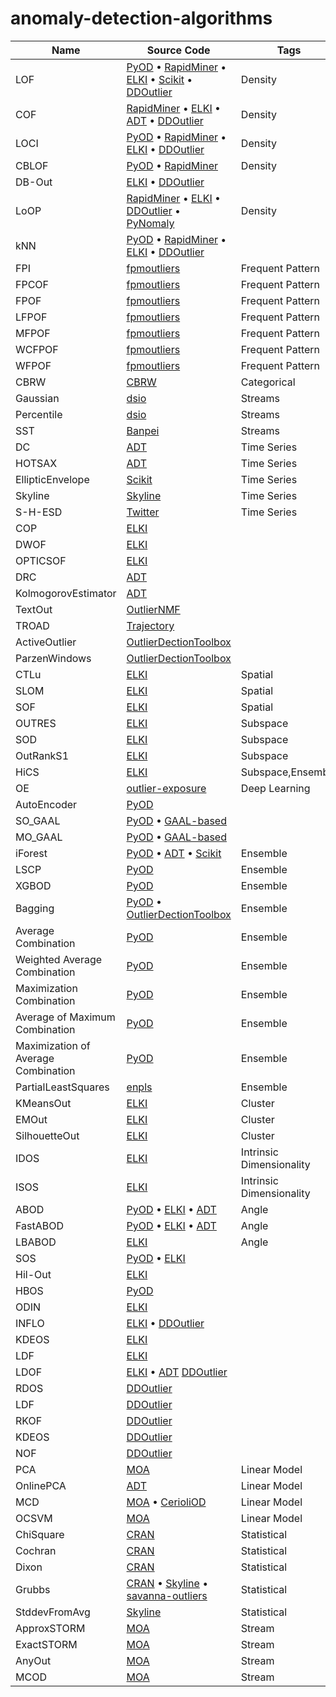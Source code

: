 # anomaly-detection-algorithms

| Name | Source Code                              | Tags    |
| ---- | ---------------------------------------- | ------- |
| LOF  | [PyOD](https://github.com/yzhao062/pyod) • [RapidMiner](https://github.com/Markus-Go/rapidminer-anomalydetection) • [ELKI](https://elki-project.github.io/algorithms) • [Scikit](https://scikit-learn.org/stable/modules/generated/sklearn.neighbors.LocalOutlierFactor.html#sklearn.neighbors.LocalOutlierFactor) • [DDOutlier](https://github.com/jhmadsen/DDoutlier/blob/master/R/OutlierFunctionLibrary.R)  | Density |
| COF  | [RapidMiner](https://github.com/Markus-Go/rapidminer-anomalydetection) • [ELKI](https://elki-project.github.io/algorithms) • [ADT](http://dsmi-lab-ntust.github.io/AnomalyDetectionToolbox/) • [DDOutlier](https://github.com/jhmadsen/DDoutlier/blob/master/R/OutlierFunctionLibrary.R) | Density |
| LOCI | [PyOD](https://github.com/yzhao062/pyod) • [RapidMiner](https://github.com/Markus-Go/rapidminer-anomalydetection) • [ELKI](https://elki-project.github.io/algorithms) • [DDOutlier](https://github.com/jhmadsen/DDoutlier/blob/master/R/OutlierFunctionLibrary.R) | Density |
| CBLOF | [PyOD](https://github.com/yzhao062/pyod) • [RapidMiner](https://github.com/Markus-Go/rapidminer-anomalydetection) | Density |
| DB-Out | [ELKI](https://elki-project.github.io/algorithms) • [DDOutlier](https://github.com/jhmadsen/DDoutlier/blob/master/R/OutlierFunctionLibrary.R) ||
| LoOP | [RapidMiner](https://github.com/Markus-Go/rapidminer-anomalydetection) • [ELKI](https://elki-project.github.io/algorithms) • [DDOutlier](https://github.com/jhmadsen/DDoutlier/blob/master/R/OutlierFunctionLibrary.R) • [PyNomaly](https://github.com/vc1492a/PyNomaly)| Density |
| kNN | [PyOD](https://github.com/yzhao062/pyod) • [RapidMiner](https://github.com/Markus-Go/rapidminer-anomalydetection) • [ELKI](https://elki-project.github.io/algorithms) • [DDOutlier](https://github.com/jhmadsen/DDoutlier/blob/master/R/OutlierFunctionLibrary.R)||
| FPI | [fpmoutliers](https://github.com/jaroslav-kuchar/fpmoutliers) | Frequent Pattern |
| FPCOF | [fpmoutliers](https://github.com/jaroslav-kuchar/fpmoutliers) | Frequent Pattern |
| FPOF | [fpmoutliers](https://github.com/jaroslav-kuchar/fpmoutliers) | Frequent Pattern |
| LFPOF | [fpmoutliers](https://github.com/jaroslav-kuchar/fpmoutliers) | Frequent Pattern |
| MFPOF | [fpmoutliers](https://github.com/jaroslav-kuchar/fpmoutliers) | Frequent Pattern |
| WCFPOF | [fpmoutliers](https://github.com/jaroslav-kuchar/fpmoutliers) | Frequent Pattern |
| WFPOF | [fpmoutliers](https://github.com/jaroslav-kuchar/fpmoutliers) | Frequent Pattern |
| CBRW | [CBRW](https://github.com/dkaslovsky/Coupled-Biased-Random-Walks) | Categorical |
| Gaussian | [dsio](https://github.com/MentatInnovations/datastream.io/blob/master/dsio/anomaly_detectors.py#L71) | Streams |
| Percentile | [dsio](https://github.com/MentatInnovations/datastream.io/blob/master/dsio/anomaly_detectors.py#L116) | Streams |
| SST | [Banpei](https://github.com/tsurubee/banpei) | Streams |
| DC | [ADT](http://dsmi-lab-ntust.github.io/AnomalyDetectionToolbox/) | Time Series |
| HOTSAX | [ADT](http://dsmi-lab-ntust.github.io/AnomalyDetectionToolbox/) | Time Series |
| EllipticEnvelope | [Scikit](https://scikit-learn.org/stable/modules/generated/sklearn.covariance.EllipticEnvelope.html#sklearn.covariance.EllipticEnvelope) | Time Series |
| Skyline | [Skyline](https://github.com/earthgecko/skyline/blob/master/skyline/analyzer/algorithms.py) | Time Series |
| S-H-ESD | [Twitter](https://github.com/twitter/AnomalyDetection) | Time Series |
| COP | [ELKI](https://elki-project.github.io/algorithms) | |
| DWOF | [ELKI](https://elki-project.github.io/algorithms) | |
| OPTICSOF | [ELKI](https://elki-project.github.io/algorithms) | |
| DRC | [ADT](http://dsmi-lab-ntust.github.io/AnomalyDetectionToolbox/) | |
| KolmogorovEstimator | [ADT](http://dsmi-lab-ntust.github.io/AnomalyDetectionToolbox/) | |
| TextOut | [OutlierNMF](https://github.com/ramkikannan/outliernmf/blob/master/textoutliers.m) | |
| TROAD | [Trajectory](https://github.com/hansenrl/trajectory) | |
| ActiveOutlier | [OutlierDectionToolbox](https://github.com/gokererdogan/OutlierDetectionToolbox) | |
| ParzenWindows | [OutlierDectionToolbox](https://github.com/gokererdogan/OutlierDetectionToolbox) | |
| CTLu | [ELKI](https://elki-project.github.io/algorithms) | Spatial |
| SLOM | [ELKI](https://elki-project.github.io/algorithms) | Spatial |
| SOF | [ELKI](https://elki-project.github.io/algorithms) | Spatial |
| OUTRES | [ELKI](https://elki-project.github.io/algorithms)| Subspace |
| SOD | [ELKI](https://elki-project.github.io/algorithms)| Subspace |
| OutRankS1 |  [ELKI](https://elki-project.github.io/algorithms) | Subspace |
| HiCS | [ELKI](https://elki-project.github.io/algorithms) | Subspace,Ensemble |
| OE | [outlier-exposure](https://github.com/hendrycks/outlier-exposure) | Deep Learning |
| AutoEncoder | [PyOD](https://github.com/yzhao062/pyod) | |
| SO_GAAL | [PyOD](https://github.com/yzhao062/pyod) • [GAAL-based](https://github.com/leibinghe/GAAL-based-outlier-detection) | |
| MO_GAAL | [PyOD](https://github.com/yzhao062/pyod) • [GAAL-based](https://github.com/leibinghe/GAAL-based-outlier-detection) | |
| iForest | [PyOD](https://github.com/yzhao062/pyod) • [ADT](http://dsmi-lab-ntust.github.io/AnomalyDetectionToolbox/) • [Scikit](https://scikit-learn.org/stable/modules/generated/sklearn.ensemble.IsolationForest.html#sklearn.ensemble.IsolationForest) | Ensemble|
| LSCP | [PyOD](https://github.com/yzhao062/pyod) | Ensemble|
| XGBOD | [PyOD](https://github.com/yzhao062/pyod) | Ensemble|
| Bagging | [PyOD](https://github.com/yzhao062/pyod) • [OutlierDectionToolbox](https://github.com/gokererdogan/OutlierDetectionToolbox) | Ensemble|
| Average Combination | [PyOD](https://github.com/yzhao062/pyod) | Ensemble|
| Weighted Average Combination | [PyOD](https://github.com/yzhao062/pyod) | Ensemble|
| Maximization Combination | [PyOD](https://github.com/yzhao062/pyod) | Ensemble|
| Average of Maximum Combination | [PyOD](https://github.com/yzhao062/pyod) | Ensemble|
| Maximization of Average Combination | [PyOD](https://github.com/yzhao062/pyod)  | Ensemble|
| PartialLeastSquares | [enpls](https://github.com/road2stat/enpls/blob/master/R/enpls.od.R) | Ensemble|
| KMeansOut | [ELKI](https://elki-project.github.io/algorithms) | Cluster |
| EMOut | [ELKI](https://elki-project.github.io/algorithms) | Cluster |
| SilhouetteOut | [ELKI](https://elki-project.github.io/algorithms) | Cluster |
| IDOS | [ELKI](https://elki-project.github.io/algorithms) | Intrinsic Dimensionality |
| ISOS | [ELKI](https://elki-project.github.io/algorithms) | Intrinsic Dimensionality |
| ABOD | [PyOD](https://github.com/yzhao062/pyod) • [ELKI](https://elki-project.github.io/algorithms) • [ADT](http://dsmi-lab-ntust.github.io/AnomalyDetectionToolbox/) | Angle|
| FastABOD | [PyOD](https://github.com/yzhao062/pyod) • [ELKI](https://elki-project.github.io/algorithms) • [ADT](http://dsmi-lab-ntust.github.io/AnomalyDetectionToolbox/) | Angle |
| LBABOD | [ELKI](https://elki-project.github.io/algorithms) | Angle |
| SOS | [PyOD](https://github.com/yzhao062/pyod) • [ELKI](https://elki-project.github.io/algorithms) | |
| Hil-Out | [ELKI](https://elki-project.github.io/algorithms) | |
| HBOS | [PyOD](https://github.com/yzhao062/pyod) | |
| ODIN | [ELKI](https://elki-project.github.io/algorithms) | |
| INFLO | [ELKI](https://elki-project.github.io/algorithms) • [DDOutlier](https://github.com/jhmadsen/DDoutlier/blob/master/R/OutlierFunctionLibrary.R) | |
| KDEOS | [ELKI](https://elki-project.github.io/algorithms) | |
| LDF | [ELKI](https://elki-project.github.io/algorithms) | |
| LDOF | [ELKI](https://elki-project.github.io/algorithms) • [ADT](http://dsmi-lab-ntust.github.io/AnomalyDetectionToolbox/) [DDOutlier](https://github.com/jhmadsen/DDoutlier/blob/master/R/OutlierFunctionLibrary.R) | |
| RDOS | [DDOutlier](https://github.com/jhmadsen/DDoutlier/blob/master/R/OutlierFunctionLibrary.R) | |
| LDF | [DDOutlier](https://github.com/jhmadsen/DDoutlier/blob/master/R/OutlierFunctionLibrary.R) | |
| RKOF | [DDOutlier](https://github.com/jhmadsen/DDoutlier/blob/master/R/OutlierFunctionLibrary.R) | |
| KDEOS | [DDOutlier](https://github.com/jhmadsen/DDoutlier/blob/master/R/OutlierFunctionLibrary.R) | |
| NOF | [DDOutlier](https://github.com/jhmadsen/DDoutlier/blob/master/R/OutlierFunctionLibrary.R) | |
| PCA | [MOA]( https://github.com/Waikato/moa) | Linear Model |
| OnlinePCA | [ADT](http://dsmi-lab-ntust.github.io/AnomalyDetectionToolbox/) | Linear Model |
| MCD | [MOA]( https://github.com/Waikato/moa) • [CerioliOD](https://github.com/christopherggreen/CerioliOutlierDetection/blob/master/R/cerioli10.fsrmcd.test.r) | Linear Model |
| OCSVM | [MOA]( https://github.com/Waikato/moa) | Linear Model |
| ChiSquare | [CRAN]( https://cran.r-project.org/web/packages/outliers/index.html) | Statistical |
| Cochran | [CRAN]( https://cran.r-project.org/web/packages/outliers/index.html) | Statistical |
| Dixon |  [CRAN]( https://cran.r-project.org/web/packages/outliers/index.html) | Statistical |
| Grubbs | [CRAN]( https://cran.r-project.org/web/packages/outliers/index.html) • [Skyline](https://github.com/earthgecko/skyline/blob/master/skyline/analyzer/algorithms.py#L142) • [savanna-outliers](https://github.com/savanna-initiative/savanna-outliers)| Statistical |
| StddevFromAvg | [Skyline](https://github.com/earthgecko/skyline/blob/master/skyline/analyzer/algorithms.py#L219) | Statistical |
| ApproxSTORM | [MOA](https://github.com/Waikato/moa) | Stream |
| ExactSTORM | [MOA](https://github.com/Waikato/moa) | Stream |
| AnyOut | [MOA](https://github.com/Waikato/moa) | Stream |
| MCOD | [MOA](https://github.com/Waikato/moa) | Stream |


















